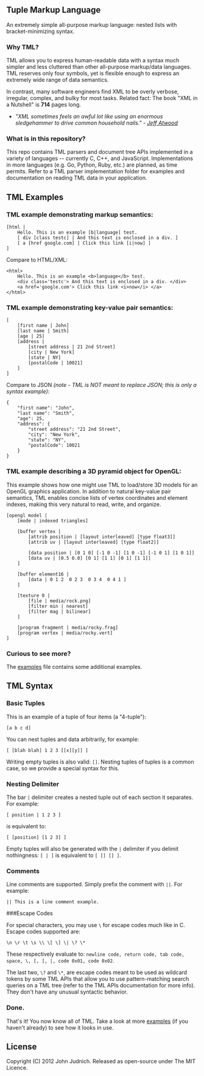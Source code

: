 ## Tuple Markup Language

An extremely simple all-purpose markup language: nested lists with bracket-minimizing syntax.

### Why TML?

TML allows you to express human-readable data with a syntax much simpler and less cluttered than other all-purpose markup/data languages. TML reserves only four symbols, yet is flexible enough to express an extremely wide range of data semantics.

In contrast, many software engineers find XML to be overly verbose, irregular, complex, and bulky for most tasks. Related fact: The book "XML in a Nutshell" is **714** pages long.

* _"XML sometimes feels an awful lot like using an enormous sledgehammer to drive common household nails." - [Jeff Atwood](http://www.codinghorror.com/blog/2008/05/xml-the-angle-bracket-tax.html)_


### What is in this repository?

This repo contains TML parsers and document tree APIs implemented in a variety of languages -- currently C, C++, and JavaScript. Implementations in more languages (e.g. Go, Python, Ruby, etc.) are planned, as time permits. Refer to a TML parser implementation folder for examples and documentation on reading TML data in your application.


## TML Examples

### TML example demonstrating markup semantics:

    [html |
        Hello. This is an example [b|language] test.
    	[ div [class testc] | And this text is enclosed in a div. ]
    	[ a [href google.com] | Click this link [i|now] ]
    ]

Compare to HTML/XML:

    <html>
    	Hello. This is an example <b>language</b> test.
    	<div class='testc'> And this text is enclosed in a div. </div>
    	<a href='google.com'> Click this link <i>now</i> </a>
    </html>


### TML example demonstrating key-value pair semantics:

    [
        [first name | John]
        [last name | Smith]
        [age | 25]
        [address |
            [street address | 21 2nd Street]
            [city | New York]
            [state | NY]
            [postalCode | 10021]
        ]
    ]

Compare to JSON *(note - TML is NOT meant to replace JSON; this is only a syntax example)*:
    
    {
        "first name": "John",
        "last name": "Smith",
        "age": 25,
        "address": {
            "street address": "21 2nd Street",
            "city": "New York",
            "state": "NY",
            "postalCode": 10021
        }
    }


### TML example describing a 3D pyramid object for OpenGL:

This example shows how one might use TML to load/store 3D models for an OpenGL graphics application. In addition to natural key-value pair semantics, TML enables concise lists of vertex coordinates and element indexes, making this very natural to read, write, and organize.

    [opengl model |
        [mode | indexed triangles]

        [buffer vertex |
            [attrib position | [layout interleaved] [type float3]]
            [attrib uv | [layout interleaved] [type float2]]

            [data position | [0 1 0] [-1 0 -1] [1 0 -1] [-1 0 1] [1 0 1]]
            [data uv | [0.5 0.0] [0 1] [1 1] [0 1] [1 1]]
        ]

        [buffer element16 |
            [data | 0 1 2  0 2 3  0 3 4  0 4 1 ]
        ]

        [texture 0 |
            [file | media/rock.png]
            [filter min | nearest]
            [filter mag | bilinear]
        ]

        [program fragment | media/rocky.frag]
        [program vertex | media/rocky.vert]
    ]


### Curious to see more?

The [examples](https://github.com/judnich/TupleMarkup/blob/master/EXAMPLES.md) file contains some additional examples.


## TML Syntax

### Basic Tuples

This is an example of a tuple of four items (a "4-tuple"):

    [a b c d]

You can nest tuples and data arbitrarily, for example:

    [ [blah blah] 1 2 3 [[x][y]] ]

Writing empty tuples is also valid: `[]`. Nesting tuples of tuples is a common case, so we provide a special syntax for this.

### Nesting Delimiter

The bar `|` delimiter creates a nested tuple out of each section it separates. For example:

    [ position | 1 2 3 ]

is equivalent to:

    [ [position] [1 2 3] ]

Empty tuples will also be generated with the `|` delimiter if you delimit nothingness: `[ | ]` is equivalent to `[ [] [] ]`. 


### Comments

Line comments are supported. Simply prefix the comment with `||`. For example:

    || This is a line comment example.

###Escape Codes

For special characters, you may use `\` for escape codes much like in C. Escape codes supported are:

    \n \r \t \s \\ \[ \] \| \? \*

These respectively evaluate to: `newline code, return code, tab code, space, \, [, ], |, code 0x01, code 0x02`.

The last two, `\?` and `\*`, are escape codes meant to be used as wildcard tokens by some TML APIs that allow you to use pattern-matching search queries on a TML tree (refer to the TML APIs documentation for more info). They don't have any unusual syntactic behavior.

### Done.

That's it! You now know all of TML. Take a look at more [examples](https://github.com/judnich/TupleMarkup/blob/master/EXAMPLES.md) (if you haven't already) to see how it looks in use.


## License

Copyright (C) 2012 John Judnich. Released as open-source under The MIT Licence.

